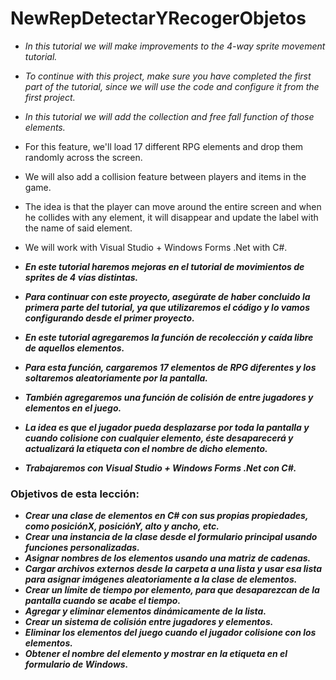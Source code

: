 # NewRepDetectarYRecogerObjetos

- _In this tutorial we will make improvements to the 4-way sprite movement tutorial._
- _To continue with this project, make sure you have completed the first part of the tutorial, since we will use the code and configure it from the first project._
- _In this tutorial we will add the collection and free fall function of those elements._
- For this feature, we'll load 17 different RPG elements and drop them randomly across the screen.
- We will also add a collision feature between players and items in the game.
- The idea is that the player can move around the entire screen and when he collides with any element, it will disappear and update the label with the name of said element.
- We will work with Visual Studio + Windows Forms .Net with C#.

- **_En este tutorial haremos mejoras en el tutorial de movimientos de sprites de 4 vías distintas._**
- **_Para continuar con este proyecto, asegúrate de haber concluido la primera parte del tutorial, ya que utilizaremos el código y lo vamos configurando desde el primer proyecto._**
- **_En este tutorial agregaremos la función de recolección y caída libre de aquellos elementos._**
- **_Para esta función, cargaremos 17 elementos de RPG diferentes y los soltaremos aleatoriamente por la pantalla._**
- **_También agregaremos una función de colisión de entre jugadores y elementos en el juego._**
- **_La idea es que el jugador pueda desplazarse por toda la pantalla y cuando colisione con cualquier elemento, éste desaparecerá y actualizará la etiqueta con el nombre de dicho elemento._**
- **_Trabajaremos con Visual Studio + Windows Forms .Net con C#._**

### Objetivos de esta lección:

- **_Crear una clase de elementos en C# con sus propias propiedades, como posiciónX, posiciónY, alto y ancho, etc._**
- **_Crear una instancia de la clase desde el formulario principal usando funciones personalizadas._**
- **_Asignar nombres de los elementos usando una matriz de cadenas._**
- **_Cargar archivos externos desde la carpeta a una lista y usar esa lista para asignar imágenes aleatoriamente a la clase de elementos._**
- **_Crear un límite de tiempo por elemento, para que desaparezcan de la pantalla cuando se acabe el tiempo._**
- **_Agregar y eliminar elementos dinámicamente de la lista._**
- **_Crear un sistema de colisión entre jugadores y elementos._**
- **_Eliminar los elementos del juego cuando el jugador colisione con los elementos._**
- **_Obtener el nombre del elemento y mostrar en la etiqueta en el formulario de Windows._**
